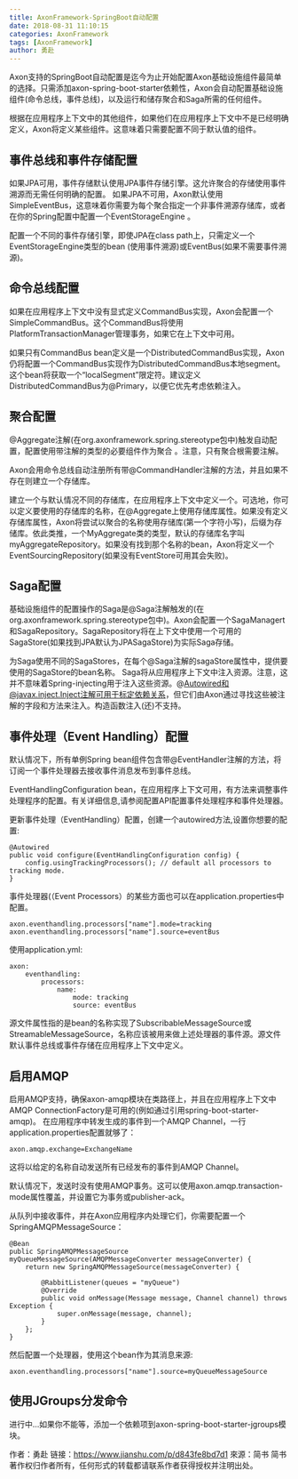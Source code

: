 ```yaml
---
title: AxonFramework-SpringBoot自动配置
date: 2018-08-31 11:10:15
categories: AxonFramework
tags: [AxonFramework]
author: 勇赴
---
```


Axon支持的SpringBoot自动配置是迄今为止开始配置Axon基础设施组件最简单的选择。只需添加axon-spring-boot-starter依赖性，Axon会自动配置基础设施组件(命令总线，事件总线)，以及运行和储存聚合和Saga所需的任何组件。

<!-- more -->

根据在应用程序上下文中的其他组件，如果他们在应用程序上下文中不是已经明确定义，Axon将定义某些组件。这意味着只需要配置不同于默认值的组件。

## 事件总线和事件存储配置
如果JPA可用，事件存储默认使用JPA事件存储引擎。这允许聚合的存储使用事件溯源而无需任何明确的配置。
如果JPA不可用，Axon默认使用SimpleEventBus，这意味着你需要为每个聚合指定一个非事件溯源存储库，或者在你的Spring配置中配置一个EventStorageEngine 。

配置一个不同的事件存储引擎，即使JPA在class path上，只需定义一个EventStorageEngine类型的bean (使用事件溯源)或EventBus(如果不需要事件溯源)。

## 命令总线配置
如果在应用程序上下文中没有显式定义CommandBus实现，Axon会配置一个SimpleCommandBus。这个CommandBus将使用PlatformTransactionManager管理事务，如果它在上下文中可用。

如果只有CommandBus bean定义是一个DistributedCommandBus实现，Axon仍将配置一个CommandBus实现作为DistributedCommandBus本地segment。这个bean将获取一个“localSegment”限定符。建议定义DistributedCommandBus为@Primary，以便它优先考虑依赖注入。

## 聚合配置
@Aggregate注解(在org.axonframework.spring.stereotype包中)触发自动配置，配置使用带注解的类型的必要组件作为聚合 。注意，只有聚合根需要注解。

Axon会用命令总线自动注册所有带@CommandHandler注解的方法，并且如果不存在则建立一个存储库。

建立一个与默认情况不同的存储库，在应用程序上下文中定义一个。可选地，你可以定义要使用的存储库的名称，在@Aggregate上使用存储库属性。如果没有定义存储库属性，Axon将尝试以聚合的名称使用存储库(第一个字符小写)，后缀为存储库。依此类推，一个MyAggregate类的类型，默认的存储库名字叫myAggregateRepository。如果没有找到那个名称的bean，Axon将定义一个EventSourcingRepository(如果没有EventStore可用其会失败)。

## Saga配置
基础设施组件的配置操作的Saga是@Saga注解触发的(在org.axonframework.spring.stereotype包中)。Axon会配置一个SagaManagert和SagaRepository。SagaRepository将在上下文中使用一个可用的SagaStore(如果找到JPA默认为JPASagaStore)为实际Saga存储。

为Saga使用不同的SagaStores，在每个@Saga注解的sagaStore属性中，提供要使用的SagaStore的bean名称。
Saga将从应用程序上下文中注入资源。注意，这并不意味着Spring-injecting用于注入这些资源。@Autowired和@javax.inject.Inject注解可用于标定依赖关系，但它们由Axon通过寻找这些被注解的字段和方法来注入。构造函数注入(还)不支持。

## 事件处理（Event Handling）配置
默认情况下，所有单例Spring bean组件包含带@EventHandler注解的方法，将订阅一个事件处理器去接收事件消息发布到事件总线。

EventHandlingConfiguration bean，在应用程序上下文可用，有方法来调整事件处理程序的配置。有关详细信息,请参阅配置API配置事件处理程序和事件处理器。

更新事件处理（EventHandling）配置，创建一个autowired方法,设置你想要的配置:

```
@Autowired
public void configure(EventHandlingConfiguration config) {
    config.usingTrackingProcessors(); // default all processors to tracking mode.
}
```

事件处理器(（Event Processors）的某些方面也可以在application.properties中配置。

```
axon.eventhandling.processors["name"].mode=tracking
axon.eventhandling.processors["name"].source=eventBus
```

使用application.yml:

```
axon:
    eventhandling:
        processors:
            name:
                mode: tracking
                source: eventBus
```

源文件属性指的是bean的名称实现了SubscribableMessageSource或StreamableMessageSource，名称应该被用来做上述处理器的事件源。源文件默认事件总线或事件存储在应用程序上下文中定义。

## 启用AMQP
启用AMQP支持，确保axon-amqp模块在类路径上，并且在应用程序上下文中AMQP ConnectionFactory是可用的(例如通过引用spring-boot-starter-amqp)。
在应用程序中转发生成的事件到一个AMQP Channel，一行application.properties配置就够了：

```
axon.amqp.exchange=ExchangeName
```

这将以给定的名称自动发送所有已经发布的事件到AMQP Channel。

默认情况下，发送时没有使用AMQP事务。这可以使用axon.amqp.transaction-mode属性覆盖，并设置它为事务或publisher-ack。

从队列中接收事件，并在Axon应用程序内处理它们，你需要配置一个SpringAMQPMessageSource：

```
@Bean
public SpringAMQPMessageSource myQueueMessageSource(AMQPMessageConverter messageConverter) {
    return new SpringAMQPMessageSource(messageConverter) {

        @RabbitListener(queues = "myQueue")
        @Override
        public void onMessage(Message message, Channel channel) throws Exception {
            super.onMessage(message, channel);
        }
    };
}
```

然后配置一个处理器，使用这个bean作为其消息来源:

```
axon.eventhandling.processors["name"].source=myQueueMessageSource
```

## 使用JGroups分发命令
进行中…如果你不能等，添加一个依赖项到axon-spring-boot-starter-jgroups模块。

作者：勇赴
链接：https://www.jianshu.com/p/d843fe8bd7d1
來源：简书
简书著作权归作者所有，任何形式的转载都请联系作者获得授权并注明出处。